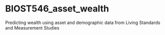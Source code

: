 # BIOST546_asset_wealth
Predicting wealth using asset and demographic data from Living Standards and Measurement Studies
